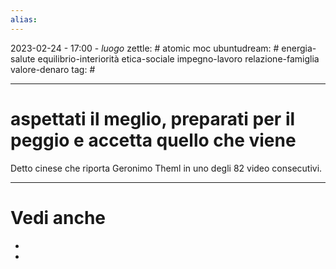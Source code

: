```yaml
---
alias: 
---
```

2023-02-24 - 17:00 - *luogo*
zettle: # atomic moc
ubuntudream: # energia-salute equilibrio-interiorità etica-sociale impegno-lavoro relazione-famiglia valore-denaro 
tag: #

---
# aspettati il meglio, preparati per il peggio e accetta quello che viene

Detto cinese che riporta Geronimo Theml in uno degli 82 video consecutivi.



---
# Vedi anche
- 
- 